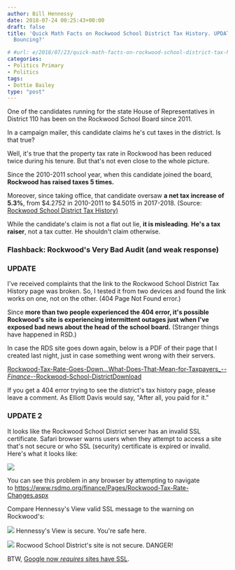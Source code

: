 ```yaml
---
author: Bill Hennessy
date: 2018-07-24 00:25:43+00:00
draft: false
title: 'Quick Math Facts on Rockwood School District Tax History. UPDATE: RDS Servers
  Bouncing?'

# #url: e/2018/07/23/quick-math-facts-on-rockwood-school-district-tax-history/
categories:
- Politics Primary
- Politics
tags:
- Dottie Bailey
type: "post"
---
```





One of the candidates running for the state House of Representatives in District 110 has been on the Rockwood School Board since 2011. 







In a campaign mailer, this candidate claims he's cut taxes in the district. Is that true?







Well, it's true that the property tax rate in Rockwood has been reduced twice during his tenure. But that's not even close to the whole picture. 







Since the 2010-2011 school year, when this candidate joined the board, **Rockwood has raised taxes 5 times.**







Moreover, since taking office, that candidate oversaw **a net tax increase of 5.3%**, from $4.2752 in 2010-2011 to $4.5015 in 2017-2018. (Source: [Rockwood School District Tax History)](https://www.rsdmo.org/finance/Pages/Rockwood-Tax-Rate-Changes.aspx)







While the candidate's claim is not a flat out lie, **it is misleading**. **He's a tax raiser**, not a tax cutter. He shouldn't claim otherwise.







### Flashback: Rockwood's Very Bad Audit (and weak response)











### **UPDATE**







I've received complaints that the link to the Rockwood School District Tax History page was broken. So, I tested it from two devices and found the link works on one, not on the other. (404 Page Not Found error.) 







Since **more than two people experienced the 404 error, it's possible Rockwood's site is experiencing intermittent outages just when I've exposed bad news about the head of the school board.** (Stranger things have happened in RSD.)







In case the RDS site goes down again, below is a PDF of their page that I created last night, just in case something went wrong with their servers.







[Rockwood-Tax-Rate-Goes-Down…What-Does-That-Mean-for-Taxpayers_-_-Finance-_-Rockwood-School-District](https://www.hennessysview.com/wp-content/uploads/2018/07/Rockwood-Tax-Rate-Goes-Down…What-Does-That-Mean-for-Taxpayers_-_-Finance-_-Rockwood-School-District.pdf)[Download](https://www.hennessysview.com/wp-content/uploads/2018/07/Rockwood-Tax-Rate-Goes-Down…What-Does-That-Mean-for-Taxpayers_-_-Finance-_-Rockwood-School-District.pdf)







If you get a 404 error trying to see the district's tax history page, please leave a comment. As Elliott Davis would say, "After all, you paid for it."







### UPDATE 2







It looks like the Rockwood School District server has an invalid SSL certificate. Safari browser warns users when they attempt to access a site that's not secure or who SSL (security) certificate is expired or invalid. Here's what it looks like:





![](https://www.hennessysview.com/wp-content/uploads/2018/07/rds-ssl.gif)






You can see this problem in any browser by attempting to navigate to https://www.rsdmo.org/finance/Pages/Rockwood-Tax-Rate-Changes.aspx







Compare Hennessy's View valid SSL message to the warning on Rockwood's:





![](https://www.hennessysview.com/wp-content/uploads/2018/07/Screenshot-2018-07-24-22.18.01.png)
Hennessy's View is secure. You're safe here.



![](https://www.hennessysview.com/wp-content/uploads/2018/07/Screenshot-2018-07-24-22.03.18.png)
Rocwood School District's site is not secure. DANGER!





BTW, [Google now *requires* sites have SSL](https://serverguy.com/security/google-forcing-ssl-certificate-websites/). 



